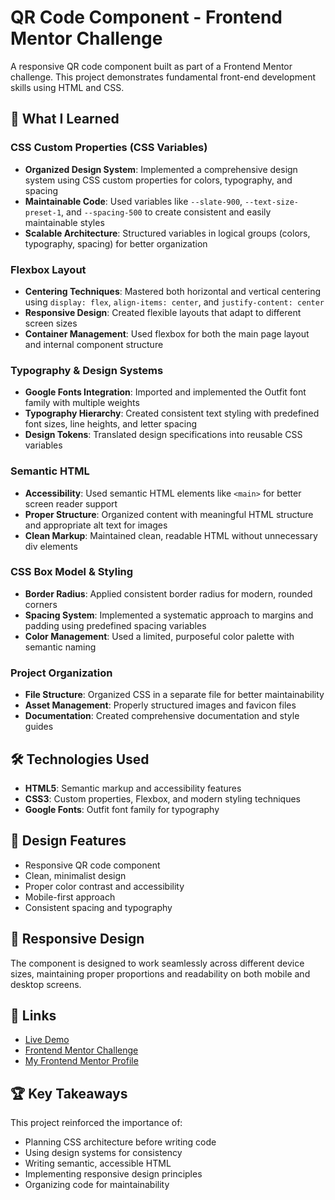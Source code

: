 # QR Code Component - Frontend Mentor Challenge

A responsive QR code component built as part of a Frontend Mentor challenge. This project demonstrates fundamental front-end development skills using HTML and CSS.

## 🎯 What I Learned

### CSS Custom Properties (CSS Variables)

- **Organized Design System**: Implemented a comprehensive design system using CSS custom properties for colors, typography, and spacing
- **Maintainable Code**: Used variables like `--slate-900`, `--text-size-preset-1`, and `--spacing-500` to create consistent and easily maintainable styles
- **Scalable Architecture**: Structured variables in logical groups (colors, typography, spacing) for better organization

### Flexbox Layout

- **Centering Techniques**: Mastered both horizontal and vertical centering using `display: flex`, `align-items: center`, and `justify-content: center`
- **Responsive Design**: Created flexible layouts that adapt to different screen sizes
- **Container Management**: Used flexbox for both the main page layout and internal component structure

### Typography & Design Systems

- **Google Fonts Integration**: Imported and implemented the Outfit font family with multiple weights
- **Typography Hierarchy**: Created consistent text styling with predefined font sizes, line heights, and letter spacing
- **Design Tokens**: Translated design specifications into reusable CSS variables

### Semantic HTML

- **Accessibility**: Used semantic HTML elements like `<main>` for better screen reader support
- **Proper Structure**: Organized content with meaningful HTML structure and appropriate alt text for images
- **Clean Markup**: Maintained clean, readable HTML without unnecessary div elements

### CSS Box Model & Styling

- **Border Radius**: Applied consistent border radius for modern, rounded corners
- **Spacing System**: Implemented a systematic approach to margins and padding using predefined spacing variables
- **Color Management**: Used a limited, purposeful color palette with semantic naming

### Project Organization

- **File Structure**: Organized CSS in a separate file for better maintainability
- **Asset Management**: Properly structured images and favicon files
- **Documentation**: Created comprehensive documentation and style guides

## 🛠️ Technologies Used

- **HTML5**: Semantic markup and accessibility features
- **CSS3**: Custom properties, Flexbox, and modern styling techniques
- **Google Fonts**: Outfit font family for typography

## 🎨 Design Features

- Responsive QR code component
- Clean, minimalist design
- Proper color contrast and accessibility
- Mobile-first approach
- Consistent spacing and typography

## 📱 Responsive Design

The component is designed to work seamlessly across different device sizes, maintaining proper proportions and readability on both mobile and desktop screens.

## 🔗 Links

- [Live Demo](https://your-demo-link.com)
- [Frontend Mentor Challenge](https://www.frontendmentor.io/challenges/qr-code-component-iux_sIO_H)
- [My Frontend Mentor Profile](https://www.frontendmentor.io/profile/twelvegoats)

## 🏆 Key Takeaways

This project reinforced the importance of:

- Planning CSS architecture before writing code
- Using design systems for consistency
- Writing semantic, accessible HTML
- Implementing responsive design principles
- Organizing code for maintainability
